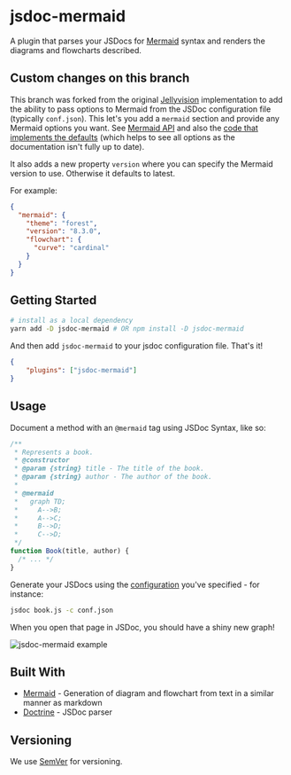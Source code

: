 # jsdoc-mermaid

A plugin that parses your JSDocs for [Mermaid](https://mermaidjs.github.io/) syntax and renders the diagrams and flowcharts described.

## Custom changes on this branch

This branch was forked from the original [Jellyvision](https://github.com/Jellyvision/jsdoc-mermaid) implementation to add the ability to pass options to Mermaid from the JSDoc configuration file (typically ```conf.json```).  This let's you add a ```mermaid``` section and provide any Mermaid options you want.  See [Mermaid API](https://mermaid-js.github.io/mermaid/#/mermaidAPI) and also the [code that implements the defaults](https://github.com/mermaid-js/mermaid/blob/master/src/mermaidAPI.js) (which helps to see all options as the documentation isn't fully up to date).

It also adds a new property ```version``` where you can specify the Mermaid version to use.  Otherwise it defaults to latest.

For example:

```json
{
  "mermaid": {
    "theme": "forest",
    "version": "8.3.0",
    "flowchart": {
      "curve": "cardinal"
    }
  }
}
```


## Getting Started

```bash
# install as a local dependency
yarn add -D jsdoc-mermaid # OR npm install -D jsdoc-mermaid
```

And then add `jsdoc-mermaid` to your jsdoc configuration file. That's it!

```json
{
    "plugins": ["jsdoc-mermaid"]
}
```

## Usage

Document a method with an `@mermaid` tag using JSDoc Syntax, like so:

```javascript
/**
 * Represents a book.
 * @constructor
 * @param {string} title - The title of the book.
 * @param {string} author - The author of the book.
 *
 * @mermaid
 *   graph TD;
 *     A-->B;
 *     A-->C;
 *     B-->D;
 *     C-->D;
 */
function Book(title, author) {
  /* ... */
}
```

Generate your JSDocs using the [configuration](http://usejsdoc.org/about-configuring-jsdoc.html) you've specified - for instance:
```bash
jsdoc book.js -c conf.json 
```

When you open that page in JSDoc, you should have a shiny new graph!

![jsdoc-mermaid example](https://user-images.githubusercontent.com/2096353/31104126-b9159786-a7a0-11e7-95ed-689a7f158803.png)


## Built With

* [Mermaid](https://github.com/knsv/mermaid) - Generation of diagram and flowchart from text in a similar manner as markdown
* [Doctrine](https://github.com/eslint/doctrine) - JSDoc parser

## Versioning

We use [SemVer](http://semver.org/) for versioning. 
